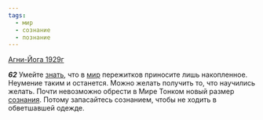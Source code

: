 ```yaml
---
tags:
  - мир
  - сознание
  - познание
---
```


[Агни-Йога 1929г](/agni/1929)

___62___
Умейте [знать](/tag/#познание), что в [мир](/tag/#мир) пережитков приносите лишь накопленное. Неумение таким и останется. Можно желать получить то, что научились желать. Почти невозможно обрести в Мире Тонком новый размер [сознания](/tag/#[сознание](/tag/#сознание)). Потому запасайтесь сознанием, чтобы не ходить в обветшавшей одежде.